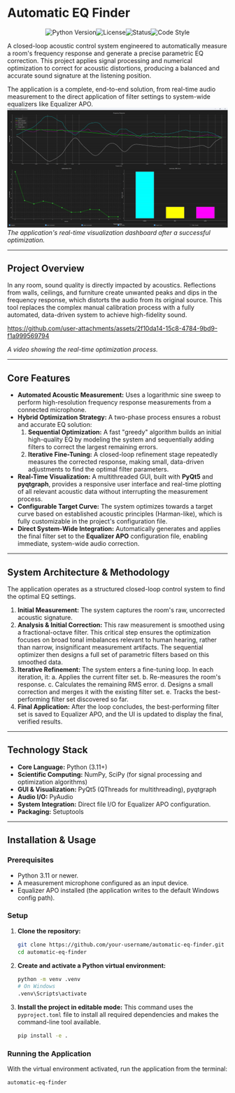# Automatic EQ Finder

<div align="center">

![Python Version](https://img.shields.io/badge/python-3.11+-blue.svg)![License](https://img.shields.io/badge/license-MIT-green.svg)![Status](https://img.shields.io/badge/status-active-brightgreen)![Code Style](https://img.shields.io/badge/code%20style-black-000000.svg)

</div>

A closed-loop acoustic control system engineered to automatically measure a room's frequency response and generate a precise parametric EQ correction. This project applies signal processing and numerical optimization to correct for acoustic distortions, producing a balanced and accurate sound signature at the listening position.

The application is a complete, end-to-end solution, from real-time audio measurement to the direct application of filter settings to system-wide equalizers like Equalizer APO.
![Application Screenshot](Screenshot%202025-09-13%20211513.png)
*The application's real-time visualization dashboard after a successful optimization.*

---

## Project Overview

In any room, sound quality is directly impacted by acoustics. Reflections from walls, ceilings, and furniture create unwanted peaks and dips in the frequency response, which distorts the audio from its original source. This tool replaces the complex manual calibration process with a fully automated, data-driven system to achieve high-fidelity sound.



https://github.com/user-attachments/assets/2f10da14-15c8-4784-9bd9-f1a999569794

*A video showing the real-time optimization process.*




---

## Core Features

*   **Automated Acoustic Measurement:** Uses a logarithmic sine sweep to perform high-resolution frequency response measurements from a connected microphone.
*   **Hybrid Optimization Strategy:** A two-phase process ensures a robust and accurate EQ solution:
    1.  **Sequential Optimization:** A fast "greedy" algorithm builds an initial high-quality EQ by modeling the system and sequentially adding filters to correct the largest remaining errors.
    2.  **Iterative Fine-Tuning:** A closed-loop refinement stage repeatedly measures the corrected response, making small, data-driven adjustments to find the optimal filter parameters.
*   **Real-Time Visualization:** A multithreaded GUI, built with **PyQt5** and **pyqtgraph**, provides a responsive user interface and real-time plotting of all relevant acoustic data without interrupting the measurement process.
*   **Configurable Target Curve:** The system optimizes towards a target curve based on established acoustic principles (Harman-like), which is fully customizable in the project's configuration file.
*   **Direct System-Wide Integration:** Automatically generates and applies the final filter set to the **Equalizer APO** configuration file, enabling immediate, system-wide audio correction.

---

## System Architecture & Methodology

The application operates as a structured closed-loop control system to find the optimal EQ settings.

1.  **Initial Measurement:** The system captures the room's raw, uncorrected acoustic signature.
2.  **Analysis & Initial Correction:** This raw measurement is smoothed using a fractional-octave filter. This critical step ensures the optimization focuses on broad tonal imbalances relevant to human hearing, rather than narrow, insignificant measurement artifacts. The sequential optimizer then designs a full set of parametric filters based on this smoothed data.
3.  **Iterative Refinement:** The system enters a fine-tuning loop. In each iteration, it:
    a. Applies the current filter set.
    b. Re-measures the room's response.
    c. Calculates the remaining RMS error.
    d. Designs a small correction and merges it with the existing filter set.
    e. Tracks the best-performing filter set discovered so far.
4.  **Final Application:** After the loop concludes, the best-performing filter set is saved to Equalizer APO, and the UI is updated to display the final, verified results.

---

## Technology Stack

*   **Core Language:** Python (3.11+)
*   **Scientific Computing:** NumPy, SciPy (for signal processing and optimization algorithms)
*   **GUI & Visualization:** PyQt5 (QThreads for multithreading), pyqtgraph
*   **Audio I/O:** PyAudio
*   **System Integration:** Direct file I/O for Equalizer APO configuration.
*   **Packaging:** Setuptools

---

## Installation & Usage

### Prerequisites
*   Python 3.11 or newer.
*   A measurement microphone configured as an input device.
*   Equalizer APO installed (the application writes to the default Windows config path).

### Setup

1.  **Clone the repository:**
    ```bash
    git clone https://github.com/your-username/automatic-eq-finder.git
    cd automatic-eq-finder
    ```

2.  **Create and activate a Python virtual environment:**
    ```bash
    python -m venv .venv
    # On Windows
    .venv\Scripts\activate
    ```

3.  **Install the project in editable mode:**
    This command uses the `pyproject.toml` file to install all required dependencies and makes the command-line tool available.
    ```bash
    pip install -e .
    ```

### Running the Application

With the virtual environment activated, run the application from the terminal:
```bash
automatic-eq-finder
```